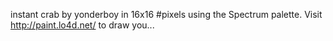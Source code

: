instant crab by yonderboy in 16x16 #pixels using the Spectrum palette. Visit http://paint.lo4d.net/ to draw you... 
